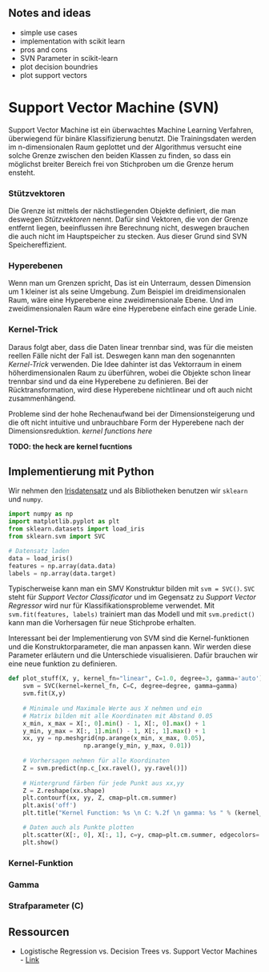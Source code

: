 ## Notes and ideas

- simple use cases
- implementation with scikit learn
- pros and cons
- SVN Parameter in scikit-learn
- plot decision boundries
- plot support vectors

# Support Vector Machine (SVN)
Support Vector Machine ist ein überwachtes Machine Learning Verfahren, überwiegend für binäre Klassifizierung benutzt.
Die Trainingsdaten werden im n-dimensionalen Raum geplottet und der Algorithmus versucht eine solche Grenze zwischen
den beiden Klassen zu finden, so dass ein möglichst breiter Bereich frei von Stichproben um die Grenze herum ensteht.

### Stützvektoren
Die Grenze ist mittels der nächstliegenden Objekte definiert, die man deswegen *Stützvektoren* nennt. Dafür sind Vektoren, 
die von der Grenze entfernt liegen, beeinflussen ihre Berechnung nicht, deswegen brauchen die auch nicht im Hauptspeicher
zu stecken. Aus dieser Grund sind SVN Speichereffizient.

### Hyperebenen
Wenn man um Grenzen spricht, Das ist ein Unterraum, dessen Dimension um 1 kleiner ist als seine Umgebung. 
Zum Beispiel im dreidimensionalen Raum, wäre eine Hyperebene eine zweidimensionale Ebene. Und im zweidimensionalen Raum wäre
eine Hyperebene einfach eine gerade Linie. 

### Kernel-Trick
Daraus folgt aber, dass die Daten linear trennbar sind, was für die meisten reellen Fälle nicht der Fall ist. 
Deswegen kann man den sogenannten *Kernel-Trick* verwenden. Die Idee dahinter ist das Vektorraum in einem höherdimensionalen 
Raum zu überführen, wobei die Objekte schon linear trennbar sind und da eine Hyperebene zu definieren. 
Bei der Rücktransformation, wird diese Hyperebene nichtlinear und oft auch nicht zusammenhängend.

Probleme sind der hohe Rechenaufwand bei der Dimensionsteigerung und die oft nicht intuitive und unbrauchbare Form der
Hyperebene nach der Dimensionsreduktion. *kernel functions here*

**TODO: the heck are kernel fucntions**

## Implementierung mit Python

Wir nehmen den [Irisdatensatz](https://en.wikipedia.org/wiki/Iris_flower_data_set) und als Bibliotheken benutzen wir
`sklearn` und `numpy`. 

```python
import numpy as np
import matplotlib.pyplot as plt
from sklearn.datasets import load_iris
from sklearn.svm import SVC

# Datensatz laden
data = load_iris()
features = np.array(data.data)
labels = np.array(data.target)
```

Typischerweise kann man ein SMV Konstruktur bilden mit `svm = SVC()`. `SVC` steht für *Support Vector Classificator* und im Gegensatz zu *Support Vector Regressor* wird nur für Klassifikationsprobleme verwendet. Mit `svm.fit(features, labels)` trainiert man das Modell und mit `svm.predict()` kann man die Vorhersagen für neue Stichprobe erhalten. 

Interessant bei der Implementierung von SVM sind die Kernel-funktionen und die Konstruktorparameter, die man anpassen kann. 
Wir werden diese Parameter erläutern und die Unterschiede visualisieren. Dafür brauchen wir eine neue funktion zu definieren.

```python
def plot_stuff(X, y, kernel_fn="linear", C=1.0, degree=3, gamma='auto'):
    svm = SVC(kernel=kernel_fn, C=C, degree=degree, gamma=gamma)
    svm.fit(X,y)
    
    # Minimale und Maximale Werte aus X nehmen und ein
    # Matrix bilden mit alle Koordinaten mit Abstand 0.05
    x_min, x_max = X[:, 0].min() - 1, X[:, 0].max() + 1
    y_min, y_max = X[:, 1].min() - 1, X[:, 1].max() + 1
    xx, yy = np.meshgrid(np.arange(x_min, x_max, 0.05),
                     np.arange(y_min, y_max, 0.01))
    
    # Vorhersagen nehmen für alle Koordinaten
    Z = svm.predict(np.c_[xx.ravel(), yy.ravel()])
    
    # Hintergrund färben für jede Punkt aus xx,yy
    Z = Z.reshape(xx.shape)
    plt.contourf(xx, yy, Z, cmap=plt.cm.summer)
    plt.axis('off')
	plt.title("Kernel Function: %s \n C: %.2f \n gamma: %s " % (kernel_fn, C, str(gamma)))

    # Daten auch als Punkte plotten
    plt.scatter(X[:, 0], X[:, 1], c=y, cmap=plt.cm.summer, edgecolors='black')
    plt.show()
```

### Kernel-Funktion


### Gamma


### Strafparameter (C)


## Ressourcen
- Logistische Regression vs. Decision Trees vs. Support Vector Machines - [Link](https://www.edvancer.in/logistic-regression-vs-decision-trees-vs-svm-part1/)
